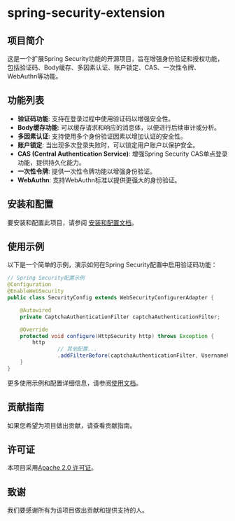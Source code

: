 # spring-security-extension

## 项目简介

这是一个扩展Spring Security功能的开源项目，旨在增强身份验证和授权功能，包括验证码、Body缓存、多因素认证、账户锁定、CAS、一次性令牌、WebAuthn等功能。

## 功能列表

- **验证码功能**: 支持在登录过程中使用验证码以增强安全性。
- **Body缓存功能**: 可以缓存请求和响应的消息体，以便进行后续审计或分析。
- **多因素认证**: 支持使用多个身份验证因素以增加认证的安全性。
- **账户锁定**: 当出现多次登录失败时，可以锁定用户账户以保护安全。
- **CAS (Central Authentication Service)**: 增强Spring Security CAS单点登录功能，提供持久化能力。
- **一次性令牌**: 提供一次性令牌功能以增强身份验证。
- **WebAuthn**: 支持WebAuthn标准以提供更强大的身份验证。

## 安装和配置

要安装和配置此项目，请参阅 [安装和配置文档](docs/installation.md)。

## 使用示例

以下是一个简单的示例，演示如何在Spring Security配置中启用验证码功能：

```java
// Spring Security配置示例
@Configuration
@EnableWebSecurity
public class SecurityConfig extends WebSecurityConfigurerAdapter {

    @Autowired
    private CaptchaAuthenticationFilter captchaAuthenticationFilter;

    @Override
    protected void configure(HttpSecurity http) throws Exception {
        http
                // 其他配置...
                .addFilterBefore(captchaAuthenticationFilter, UsernamePasswordAuthenticationFilter.class);
    }
}

```

更多使用示例和配置详细信息，请参阅[使用文档](docs/usage.md)。

## 贡献指南

如果您希望为项目做出贡献，请查看贡献指南。

## 许可证

本项目采用[Apache 2.0 许可证](https://www.apache.org/licenses/LICENSE-2.0.html)。

## 致谢

我们要感谢所有为该项目做出贡献和提供支持的人。
